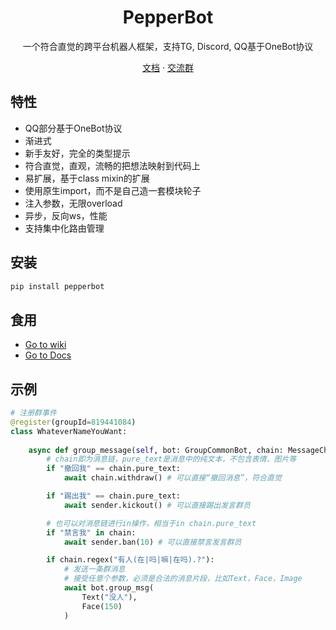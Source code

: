<h1 align="center">PepperBot</h1>

<p align="center">一个符合直觉的跨平台机器人框架，支持TG, Discord, QQ基于OneBot协议</p>

<p align="center">
<a href="https://ssmjae.github.io/PepperBot/">文档</a> · 
<a href="https://jq.qq.com/?_wv=1027&k=EPhcRRib">交流群</a>
</p>

## 特性
- QQ部分基于OneBot协议
- 渐进式
- 新手友好，完全的类型提示
- 符合直觉，直观，流畅的把想法映射到代码上
- 易扩展，基于class mixin的扩展
- 使用原生import，而不是自己造一套模块轮子
- 注入参数，无限overload
- 异步，反向ws，性能
- 支持集中化路由管理

## 安装
```bash
pip install pepperbot
```
## 食用
- [Go to wiki](https://github.com/SSmJaE/PepperBot/wiki)
- [Go to Docs](https://ssmjae.github.io/PepperBot/)

## 示例
```py
# 注册群事件
@register(groupId=819441084)
class WhateverNameYouWant:
    
    async def group_message(self, bot: GroupCommonBot, chain: MessageChain, sender: Sender):
        # chain即为消息链，pure_text是消息中的纯文本，不包含表情、图片等
        if "撤回我" == chain.pure_text:
            await chain.withdraw() # 可以直接“撤回消息”，符合直觉

        if "踢出我" == chain.pure_text:
            await sender.kickout() # 可以直接踢出发言群员

        # 也可以对消息链进行in操作，相当于in chain.pure_text
        if "禁言我" in chain:
            await sender.ban(10) # 可以直接禁言发言群员

        if chain.regex("有人(在|吗|嘛|在吗).?"):
            # 发送一条群消息
            # 接受任意个参数，必须是合法的消息片段，比如Text，Face，Image
            await bot.group_msg( 
                Text("没人"),
                Face(150)
            )
```
